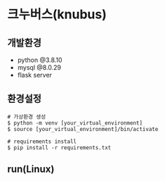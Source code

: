 # 크누버스(knubus)
## 개발환경
- python @3.8.10
- mysql @8.0.29
- flask server
## 환경설정
```
# 가상환경 생성
$ python -m venv [your_virtual_environment]
$ source [your_virtual_environment]/bin/activate

# requirements install
$ pip install -r requirements.txt
```
## run(Linux)
